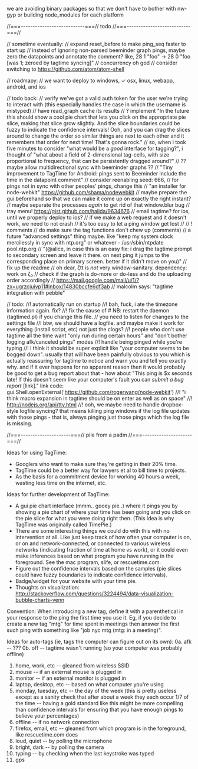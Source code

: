 we are avoiding binary packages so that we don't have to bother with nw-gyp or building node_modules for each platform

//===---------------------------===// todo //===---------------------------===//

// sometime eventually:
// expand reset_before to make ping_seq faster to start up
// instead of ignoring non-parsed beeminder graph pings, maybe zero the datapoints and annotate the comment? like, 28 1 "foo" → 28 0 "foo [was 1; zeroed by tagtime syncing]"
// concurrency oh god
// consider switching to https://github.com/atom/atom-shell

// roadmapy:
// we want to deploy to windows, ✓ osx, linux, webapp, android, and ios

// todo back:
// verify we've got a valid auth token for the user we're trying to interact with (this especially handles the case in which the username is mistyped)
// have read_graph cache its results
// ‽ implement "In the future this should show a cool pie chart that lets you click on the appropriate pie slice, making that slice grow slightly. And the slice boundaries could be fuzzy to indicate the confidence intervals! Ooh, and you can drag the slices around to change the order so similar things are next to each other and it remembers that order for next time! That's gonna rock."
//    so, when i took five minutes to consider "what would be a *good* interface for tagging?", i thought of "what about a field of 2-dimensional tag-cells, with size proportional to frequency, that can be persistently dragged around?"
// ?? maybe allow multidirectional sync with beeminder graphs ??
// "Tiny improvement to TagTime for Android: pings sent to Beeminder include the time in the datapoint comment"
// consider reenabling seed: 666, // for pings not in sync with other peoples' pings, change this
// "an installer for node-webkit" https://github.com/shama/nodewebkit
// maybe prepare the gui beforehand so that we can make it come up on exactly the right instant?
// maybe separate the processes *again* to get rid of that window.blur bug
// tray menu! https://gist.github.com/halida/9634676
// email tagtime? for ios, until we properly deploy to ios?
// if we make a web request and it doesn't work, we need to not crash
// it's too easy to let a ping window get lost
// // ! comments
// do make sure the tag functions don't chew up (comments)
// a future "advanced settings" thing maybe. like "keep my system clock mercilessly in sync with ntp.org" or whatever - /usr/sbin/ntpdate pool.ntp.org
// "(@alice, in case this is an easy fix: i drag the tagtime prompt to secondary screen and leave it there. on next ping it jumps to the corresponding place on primary screen. better if it didn't move on you)"
// fix up the readme
// oh dear, ζtt is _not_ very window-sanitary. dependency: work on ζ₀
// check if the graph is do-more or do-less and do the uploading order accordingly
// https://mail.google.com/mail/u/1/?zx=ugrzciuivp11#inbox/14830bccfe6df3ab
// malcolm says: "tagtime integration with pebble"

// todo:
//! automatically run on startup
//! bah, fuck, i ate the timezone information again. fix?
//! fix the cause of # NB: restart the daemon (tagtimed.pl) if you change this file. // you need to listen for changes to the settings file
//! btw, we should have a logfile. and maybe make it work for everything (install script, etc) not just the clogs?
//! people who don't use tagtime all the time want "only run during certain hours" and "don't bother logging afk/canceled pings" modes
//! handle being pinged while you're typing
//! i think it should be super explicit like "your computer seems to be bogged down". usually that will have been painfully obvious to you which is actually reassuring for tagtime to notice and warn you and tell you exactly why. and if it ever happens for no apparent reason then it would probably be good to get a bug report about that - how about "This ping is $x seconds late! If this doesn't seem like your computer's fault you can _submit a bug report_ [link]." link code: gui.Shell.openExternal('https://github.com/rogerwang/node-webkit')
//! "i think macro expansion in tagtime should be on enter as well as on space"
//! http://nodejs.org/api/tty.html
//! ooh, we maybe need to handle dropbox-style logfile syncing? that means killing ping windows if the log file updates with those pings - that is, always pinging just those pings which the log file is missing.

//===---------------------===// pile from a padm //===---------------------===//

Ideas for using TagTime:
* Googlers who want to make sure they're getting in their 20% time. 
* TagTime could be a better way for lawyers et al to bill time to projects.
* As the basis for a commitment device for working 40 hours a week, wasting less time on the internet, etc.  

Ideas for further development of TagTime:
* A gui pie chart interface (mmm.. gooey pie..) where it pings you by showing a pie chart of where your time has been going and you click on the pie slice for what you were doing right then. (This idea is why TagTime was originally called TimePie.)
* There are some interesting things we could do with this with no intervention at all.  Like just keep track of how often your computer is on, or on and network-connected, or connected to various wireless networks (indicating fraction of time at home vs work), or it could even make inferences based on what program you have running in the foreground.  See the mac program, slife, or rescuetime.com.
* Figure out the confidence intervals based on the samples (pie slices could have fuzzy boundaries to indicate confidence intervals).
* Badge/widget for your website with your time pie.
* Thoughts on visualization: http://stackoverflow.com/questions/3224494/data-visualization-bubble-charts-venn

Convention: When introducing a new tag, define it with a parenthetical in your response to the ping the first time you use it.  Eg, if you decide to create a new tag "mtg" for time spent in meetings then answer the first such ping with something like "job nyc mtg (mtg: in a meeting)".

Ideas for auto-tags (ie, tags the computer can figure out on its own):
0a. afk -- ???
0b. off -- tagtime wasn't running (so your computer was probably offline)
1. home, work, etc -- gleaned from wireless SSID
2. mouse -- if an external mouse is plugged in
3. monitor -- if an external monitor is plugged in
4. laptop, desktop, etc -- based on what computer you're using
5. monday, tuesday, etc -- the day of the week (this is pretty useless except as a sanity check that after about a week they each occur 1/7 of the time -- having a gold standard like this might be more compelling than confidence intervals for ensuring that you have enough pings to believe your percentages) 
6. offline -- if no network connection
7. firefox, email, etc -- gleaned from which program is in the foreground, like rescuetime.com does
8. loud, quiet -- by polling the microphone
9. bright, dark -- by polling the camera   
10. typing -- by checking when the last keystroke was typed
11. gps
